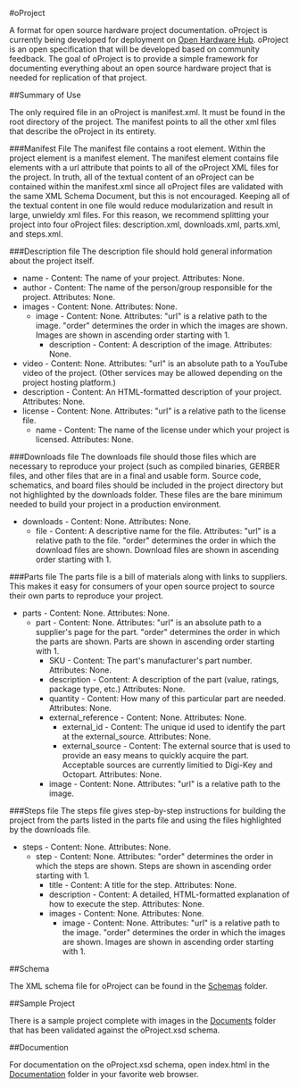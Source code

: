 #oProject

A format for open source hardware project documentation. oProject is currently being developed for deployment on [Open Hardware Hub](http://www.openhardwarehub.com/). oProject is an open specification that will be developed based on community feedback. The goal of oProject is to provide a simple framework for documenting everything about an open source hardware project that is needed for replication of that project.

##Summary of Use

The only required file in an oProject is manifest.xml. It must be found in the root directory of the project. The manifest points to all the other xml files that describe the oProject in its entirety.

###Manifest File
The manifest file contains a root <project> element. Within the project element is a manifest element. The manifest element contains file elements with a url attribute that points to all of the oProject XML files for the project. In truth, all of the textual content of an oProject can be contained within the manifest.xml since all oProject files are validated with the same XML Schema Document, but this is not encouraged. Keeping all of the textual content in one file would reduce modularization and result in large, unwieldy xml files. For this reason, we recommend splitting your project into four oProject files: description.xml, downloads.xml, parts.xml, and steps.xml.

###Description file
The description file should hold general information about the project itself.

*	name - Content: The name of your project. Attributes: None.
*	author - Content: The name of the person/group responsible for the project. Attributes: None.
*	images - Content: None. Attributes: None.
	*	image - Content: None. Attributes: "url" is a relative path to the image. "order" determines the order in which the images are shown. Images are shown in ascending order starting with 1.
		*	description - Content: A description of the image. Attributes: None.
*	video - Content: None. Attributes: "url" is an absolute path to a YouTube video of the project. (Other services may be allowed depending on the project hosting platform.)
*	description - Content: An HTML-formatted description of your project. Attributes: None.
*	license - Content: None. Attributes: "url" is a relative path to the license file.
	*	name - Content: The name of the license under which your project is licensed. Attributes: None.

###Downloads file
The downloads file should those files which are necessary to reproduce your project (such as compiled binaries, GERBER files, and other files that are in a final and usable form. Source code, schematics, and board files should be included in the project directory but not highlighted by the downloads folder. These files are the bare minimum needed to build your project in a production environment.

*	downloads - Content: None. Attributes: None.
	*	file - Content: A descriptive name for the file. Attributes: "url" is a relative path to the file. "order" determines the order in which the download files are shown. Download files are shown in ascending order starting with 1.

###Parts file
The parts file is a bill of materials along with links to suppliers. This makes it easy for consumers of your open source project to source their own parts to reproduce your project.

*	parts - Content: None. Attributes: None.
	*	part - Content: None. Attributes: "url" is an absolute path to a supplier's page for the part. "order" determines the order in which the parts are shown. Parts are shown in ascending order starting with 1.
		*	SKU - Content: The part's manufacturer's part number. Attributes: None.
		*	description - Content: A description of the part (value, ratings, package type, etc.) Attributes: None.
		*	quantity - Content: How many of this particular part are needed. Attributes: None.
		*	external\_reference - Content: None. Attributes: None.
			*	external\_id - Content: The unique id used to identify the part at the external\_source. Attributes: None.
			*	external\_source - Content: The external source that is used to provide an easy means to quickly acquire the part. Acceptable sources are currently limitied to Digi-Key and Octopart. Attributes: None.
		*	image - Content: None. Attributes: "url" is a relative path to the image.

###Steps file
The steps file gives step-by-step instructions for building the project from the parts listed in the parts file and using the files highlighted by the downloads file.

*	steps - Content: None. Attributes: None.
	*	step - Content: None. Attributes: "order" determines the order in which the steps are shown. Steps are shown in ascending order starting with 1.
		*	title - Content: A title for the step. Attributes: None.
		*	description - Content: A detailed, HTML-formatted explanation of how to execute the step. Attributes: None.
		*	images - Content: None. Attributes: None.
			*	image - Content: None. Attributes: "url" is a relative path to the image. "order" determines the order in which the images are shown. Images are shown in ascending order starting with 1.

##Schema

The XML schema file for oProject can be found in the [Schemas](https://github.com/kurttomlinson/oProject/tree/master/Schemas) folder.

##Sample Project

There is a sample project complete with images in the [Documents](https://github.com/kurttomlinson/oProject/tree/master/Documents) folder that has been validated against the oProject.xsd schema.

##Documention

For documentation on the oProject.xsd schema, open index.html in the [Documentation](https://github.com/kurttomlinson/oProject/tree/master/Documentation) folder in your favorite web browser.
